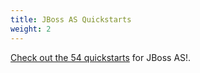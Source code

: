 ```yaml
---
title: JBoss AS Quickstarts 
weight: 2
---
```


[Check out the 54 quickstarts](/quickstarts/jboss-as-quickstart) for JBoss AS!.
